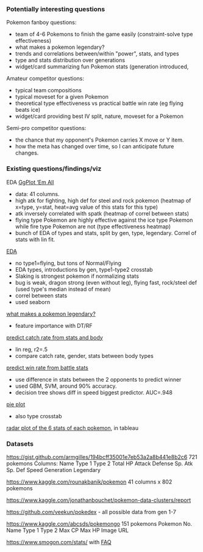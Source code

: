### Potentially interesting questions

Pokemon fanboy questions:
- team of 4-6 Pokemons to finish the game easily (constraint-solve type effectiveness)
- what makes a pokemon legendary?
- trends and correlations between/within "power", stats, and types
- type and stats distribution over generations
- widget/card summarizing fun Pokemon stats (generation introduced,

Amateur competitor questions: 
- typical team compositions
- typical moveset for a given Pokemon
- theoretical type effectiveness vs practical battle win rate (eg flying beats ice)
- widget/card providing best IV split, nature, moveset for a Pokemon

Semi-pro competitor questions:
- the chance that my opponent's Pokemon carries X move or Y item.
- how the meta has changed over time, so I can anticipate future changes.


### Existing questions/findings/viz

EDA [GgPlot ‘Em All ](https://towardsdatascience.com/exploratory-analysis-of-pokemons-using-r-8600229346fb)
- data: 41 columns. 
- high atk for fighting, high def for steel and rock pokemon (heatmap of x=type, y=stat, heat=avg value of this stats for this type)
- atk inversely correlated with spatk (heatmap of correl between stats)
- flying type Pokemon are highly effective against the ice type Pokemon while fire type Pokemon are not (type effectiveness heatmap)
- bunch of EDA of types and stats, split by gen, type, legendary. Correl of stats with lin fit.

[EDA](https://inmachineswetrust.com/posts/exploring-pokemon-dataset/)
- no type1=flying, but tons of Normal/Flying
- EDA types, introductions by gen, type1-type2 crosstab
- Slaking is strongest pokemon if normalizing stats
- bug is weak, dragon strong (even without leg), flying fast, rock/steel def (used type's median instead of mean)
- correl between stats
- used seaborn

[what makes a pokemon legendary?](https://www.datacamp.com/projects/712)
- feature importance with DT/RF 

[predict catch rate from stats and body](https://www.kaggle.com/jonathanbouchet/pokemon-data-clusters/data)
- lin reg, r2=.5
- compare catch rate, gender, stats between body types

[predict win rate from battle stats](https://www.kaggle.com/jonathanbouchet/pokemon-battles)
- use difference in stats between the 2 opponents to predict winner
- used GBM, SVM, around 90% accuracy.
- decision tree shows diff in speed biggest predictor. AUC=.948

[pie plot](https://www.kaggle.com/gurarako/visualization-using-seaborn-pokemon-part-1)
- also type crosstab

[radar plot of the 6 stats of each pokemon](https://public.tableau.com/profile/julien.marmiesse#!/vizhome/Pokemon-GottaAnalyseThemAll/Pokemon-GottaAnalyseThemAll), in tableau


### Datasets

https://gist.github.com/armgilles/194bcff35001e7eb53a2a8b441e8b2c6
721 pokemons
Columns: Name 	Type 1 	Type 2 	Total 	HP 	Attack 	Defense 	Sp. Atk 	Sp. Def 	Speed 	Generation 	Legendary

https://www.kaggle.com/rounakbanik/pokemon
41 columns x 802 pokemons

https://www.kaggle.com/jonathanbouchet/pokemon-data-clusters/report

https://github.com/veekun/pokedex - all possible data from gen 1-7

https://www.kaggle.com/abcsds/pokemongo
151 pokemons
Pokemon No. Name Type 1 Type 2 Max CP Max HP Image URL

https://www.smogon.com/stats/ with [FAQ](https://www.smogon.com/forums/threads/official-smogon-university-usage-statistics-discussion-thread-mk-3.3591776/#post-7171782)